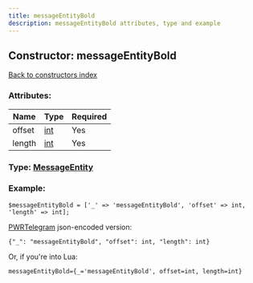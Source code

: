 ```yaml
---
title: messageEntityBold
description: messageEntityBold attributes, type and example
---
```

## Constructor: messageEntityBold  
[Back to constructors index](index.md)



### Attributes:

| Name     |    Type       | Required |
|----------|---------------|----------|
|offset|[int](../types/int.md) | Yes|
|length|[int](../types/int.md) | Yes|



### Type: [MessageEntity](../types/MessageEntity.md)


### Example:

```
$messageEntityBold = ['_' => 'messageEntityBold', 'offset' => int, 'length' => int];
```  

[PWRTelegram](https://pwrtelegram.xyz) json-encoded version:

```
{"_": "messageEntityBold", "offset": int, "length": int}
```


Or, if you're into Lua:  


```
messageEntityBold={_='messageEntityBold', offset=int, length=int}

```


